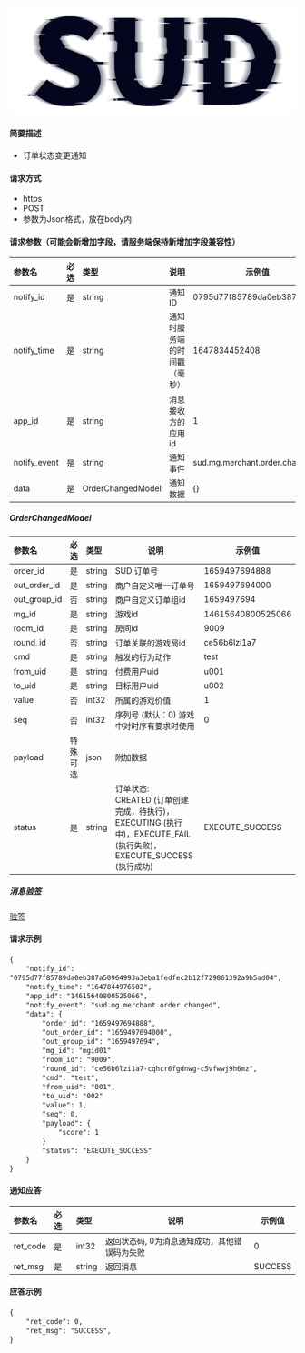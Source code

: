 #

![SUD](../../../Resource/logo.png)

#### 简要描述

- 订单状态变更通知

#### 请求方式
- https
- POST
- 参数为Json格式，放在body内

#### 请求参数（可能会新增加字段，请服务端保持新增加字段兼容性）

| 参数名          | 必选  | 类型                | 说明             | 示例值                           |
|:-------------|:----|:------------------|----------------|-------------------------------|
| notify_id    | 是   | string            | 通知ID           | 0795d77f85789da0eb387a5096    |
| notify_time  | 是   | string            | 通知时服务端的时间戳（毫秒） | 1647834452408                 |
| app_id       | 是   | string            | 消息接收方的应用id     | 1                             |
| notify_event | 是   | string            | 通知事件           | sud.mg.merchant.order.changed |
| data         | 是   | OrderChangedModel | 通知数据           | {}                            |

##### OrderChangedModel

| 参数名          | 必选   | 类型     | 说明                                                                                           | 示例值               |
|:-------------|:-----|:-------|----------------------------------------------------------------------------------------------|-------------------|
| order_id     | 是    | string | SUD 订单号                                                                                      | 1659497694888     |
| out_order_id | 是    | string | 商户自定义唯一订单号                                                                                   | 1659497694000     |
| out_group_id | 否    | string | 商户自定义订单组id                                                                                   | 1659497694        |
| mg_id        | 是    | string | 游戏id                                                                                         | 14615640800525066 |
| room_id      | 是    | string | 房间id                                                                                         | 9009              |
| round_id     | 否    | string | 订单关联的游戏局id                                                                                   | ce56b6lzi1a7      |
| cmd          | 是    | string | 触发的行为动作                                                                                      | test              |
| from_uid     | 是    | string | 付费用户uid                                                                                      | u001              |
| to_uid       | 是    | string | 目标用户uid                                                                                      | u002              |
| value        | 否    | int32  | 所属的游戏价值                                                                                      | 1                 |
| seq          | 否    | int32  | 序列号 (默认：0) 游戏中对时序有要求时使用                                                                      | 0                 |
| payload      | 特殊可选 | json   | 附加数据                                                                                         | <br>              |
| status       | 是    | string | 订单状态: <br> CREATED (订单创建完成，待执行)， EXECUTING (执行中)，EXECUTE_FAIL (执行失败)， EXECUTE_SUCCESS (执行成功) | EXECUTE_SUCCESS   |

##### 消息验签
[验签](../CallbackSignatureVerify.md)

#### 请求示例
```
{
	"notify_id": "0795d77f85789da0eb387a50964993a3eba1fedfec2b12f729861392a9b5ad04",
	"notify_time": "1647844976502",
	"app_id": "14615640800525066",
	"notify_event": "sud.mg.merchant.order.changed",
	"data": {
		"order_id": "1659497694888",
		"out_order_id": "1659497694000",
		"out_group_id": "1659497694",
		"mg_id": "mgid01"
		"room_id": "9009",
		"round_id": "ce56b6lzi1a7-cqhcr6fgdnwg-c5vfwwj9h6mz",
		"cmd": "test",
		"from_uid": "001",
		"to_uid": "002"
		"value": 1,
		"seq": 0,
		"payload": {
			"score": 1
		}
		"status": "EXECUTE_SUCCESS"
	}
}
```
#### 通知应答
| 参数名      | 必选  | 类型     | 说明                       | 示例值     |
|:---------|:----|:-------|--------------------------|---------|
| ret_code | 是   | int32  | 返回状态码, 0为消息通知成功，其他错误码为失败 | 0       |
| ret_msg  | 是   | string | 返回消息                     | SUCCESS |

#### 应答示例
```
{
	"ret_code": 0,
	"ret_msg": "SUCCESS",
}
```
